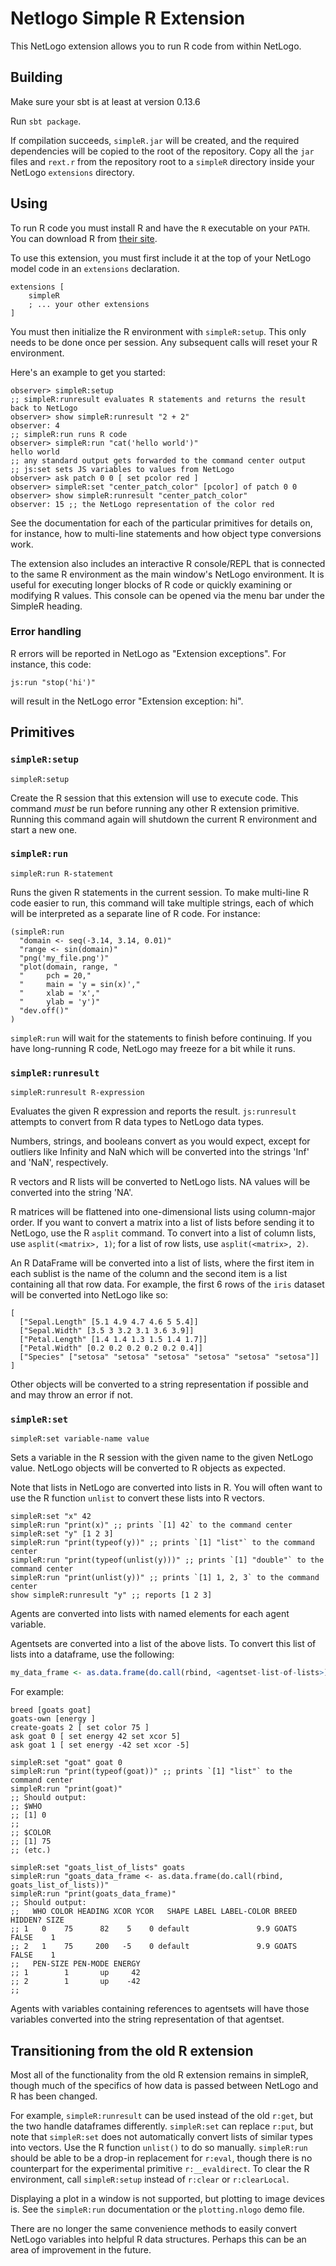 
# Netlogo Simple R Extension

This NetLogo extension allows you to run R code from within NetLogo.

## Building

Make sure your sbt is at least at version 0.13.6

Run `sbt package`.

If compilation succeeds, `simpleR.jar` will be created, and the required dependencies will be copied to the root of the repository.  Copy all the `jar` files and `rext.r` from the repository root to a `simpleR` directory inside your NetLogo `extensions` directory.

## Using

To run R code you must install R and have the `R` executable on your `PATH`.
You can download R from [their site](https://www.r-project.org/).

To use this extension, you must first include it at the top of your NetLogo model code in an `extensions` declaration.

```netlogo
extensions [
    simpleR
    ; ... your other extensions
]
```

You must then initialize the R environment with `simpleR:setup`. This only needs to be done once per session.
Any subsequent calls will reset your R environment.

Here's an example to get you started:

```netlogo
observer> simpleR:setup
;; simpleR:runresult evaluates R statements and returns the result back to NetLogo
observer> show simpleR:runresult "2 + 2"
observer: 4
;; simpleR:run runs R code
observer> simpleR:run "cat('hello world')"
hello world
;; any standard output gets forwarded to the command center output
;; js:set sets JS variables to values from NetLogo
observer> ask patch 0 0 [ set pcolor red ]
observer> simpleR:set "center_patch_color" [pcolor] of patch 0 0
observer> show simpleR:runresult "center_patch_color"
observer: 15 ;; the NetLogo representation of the color red
```

See the documentation for each of the particular primitives for details on, for instance, how to multi-line statements and how object type conversions work.

The extension also includes an interactive R console/REPL that is connected to the same R environment as the main window's NetLogo environment.
It is useful for executing longer blocks of R code or quickly examining or modifying R values.
This console can be opened via the menu bar under the SimpleR heading.

### Error handling

R errors will be reported in NetLogo as "Extension exceptions". For instance, this code:

```netlogo
js:run "stop('hi')"
```

will result in the NetLogo error "Extension exception: hi".

## Primitives


### `simpleR:setup`

```NetLogo
simpleR:setup
```


Create the R session that this extension will use to execute code.
This command *must* be run before running any other R extension primitive.
Running this command again will shutdown the current R environment and start a new one.



### `simpleR:run`

```NetLogo
simpleR:run R-statement
```



Runs the given R statements in the current session.
To make multi-line R code easier to run, this command will take multiple strings, each of which will be interpreted as a separate line of R code.
For instance:

```NetLogo
(simpleR:run
  "domain <- seq(-3.14, 3.14, 0.01)"
  "range <- sin(domain)"
  "png('my_file.png')"
  "plot(domain, range, "
  "     pch = 20,"
  "     main = 'y = sin(x)',"
  "     xlab = 'x',"
  "     ylab = 'y')"
  "dev.off()"
)
```

`simpleR:run` will wait for the statements to finish before continuing.
If you have long-running R code, NetLogo may freeze for a bit while it runs.



### `simpleR:runresult`

```NetLogo
simpleR:runresult R-expression
```


Evaluates the given R expression and reports the result.
`js:runresult` attempts to convert from R data types to NetLogo data types.


Numbers, strings, and booleans convert as you would expect, except for outliers like Infinity and NaN which will be converted into the strings 'Inf' and 'NaN', respectively.


R vectors and R lists will be converted to NetLogo lists. NA values will be converted into the string 'NA'.


R matrices will be flattened into one-dimensional lists using column-major order.
If you want to convert a matrix into a list of lists before sending it to NetLogo, use the R `asplit` command.
To convert into a list of column lists, use `asplit(<matrix>, 1)`; for a list of row lists, use `asplit(<matrix>, 2)`.


An R DataFrame will be converted into a list of lists, where the first item in each sublist is the name of the column and the second item is a list containing all that row data.
For example, the first 6 rows of the `iris` dataset will be converted into NetLogo like so:
```NetLogo
[
  ["Sepal.Length" [5.1 4.9 4.7 4.6 5 5.4]]
  ["Sepal.Width" [3.5 3 3.2 3.1 3.6 3.9]]
  ["Petal.Length" [1.4 1.4 1.3 1.5 1.4 1.7]]
  ["Petal.Width" [0.2 0.2 0.2 0.2 0.2 0.4]]
  ["Species" ["setosa" "setosa" "setosa" "setosa" "setosa" "setosa"]]
]
```

Other objects will be converted to a string representation if possible and and may throw an error if not.



### `simpleR:set`

```NetLogo
simpleR:set variable-name value
```


Sets a variable in the R session with the given name to the given NetLogo value.
NetLogo objects will be converted to R objects as expected.


Note that lists in NetLogo are converted into lists in R. You will often want to use the R function `unlist` to convert these lists into R vectors.

```NetLogo
simpleR:set "x" 42
simpleR:run "print(x)" ;; prints `[1] 42` to the command center
simpleR:set "y" [1 2 3]
simpleR:run "print(typeof(y))" ;; prints `[1] "list"` to the command center
simpleR:run "print(typeof(unlist(y)))" ;; prints `[1] "double"` to the command center
simpleR:run "print(unlist(y))" ;; prints `[1] 1, 2, 3` to the command center
show simpleR:runresult "y" ;; reports [1 2 3]
```

Agents are converted into lists with named elements for each agent variable.

Agentsets are converted into a list of the above lists. To convert this list of lists into a dataframe, use the following:

```R
my_data_frame <- as.data.frame(do.call(rbind, <agentset-list-of-lists>))
```

For example:
```NetLogo
breed [goats goat]
goats-own [energy ]
create-goats 2 [ set color 75 ]
ask goat 0 [ set energy 42 set xcor 5]
ask goat 1 [ set energy -42 set xcor -5]

simpleR:set "goat" goat 0
simpleR:run "print(typeof(goat))" ;; prints `[1] "list"` to the command center
simpleR:run "print(goat)"
;; Should output:
;; $WHO
;; [1] 0
;;
;; $COLOR
;; [1] 75
;; (etc.)

simpleR:set "goats_list_of_lists" goats
simpleR:run "goats_data_frame <- as.data.frame(do.call(rbind, goats_list_of_lists))"
simpleR:run "print(goats_data_frame)"
;; Should output:
;;   WHO COLOR HEADING XCOR YCOR   SHAPE LABEL LABEL-COLOR BREED HIDDEN? SIZE
;; 1   0    75      82    5    0 default               9.9 GOATS   FALSE    1
;; 2   1    75     200   -5    0 default               9.9 GOATS   FALSE    1
;;   PEN-SIZE PEN-MODE ENERGY
;; 1        1       up     42
;; 2        1       up    -42
;;
```

Agents with variables containing references to agentsets will have those variables converted into the string representation of that agentset.



## Transitioning from the old R extension

Most all of the functionality from the old R extension remains in simpleR, though much of the specifics of how data is passed between NetLogo and R has been changed.

For example, `simpleR:runresult` can be used instead of the old `r:get`, but the two handle dataframes differently.
`simpleR:set` can replace `r:put`, but note that `simpleR:set` does not automatically convert lists of similar types into vectors. Use the R function `unlist()` to do so manually.
`simpleR:run` should be able to be a drop-in replacement for `r:eval`, though there is no counterpart for the experimental primitive `r:__evaldirect`.
To clear the R environment, call `simpleR:setup` instead of `r:clear` or `r:clearLocal`.

Displaying a plot in a window is not supported, but plotting to image devices is. See the `simpleR:run` documentation or the `plotting.nlogo` demo file.

There are no longer the same convenience methods to easily convert NetLogo variables into helpful R data structures. Perhaps this can be an area of improvement in the future.

